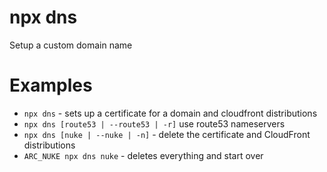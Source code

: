 # npx dns

Setup a custom domain name

# Examples

- `npx dns` - sets up a certificate for a domain and cloudfront distributions 
- `npx dns [route53 | --route53 | -r]` use route53 nameservers
- `npx dns [nuke | --nuke | -n]` - delete the certificate and CloudFront distributions
- `ARC_NUKE npx dns nuke` - deletes everything and start over

